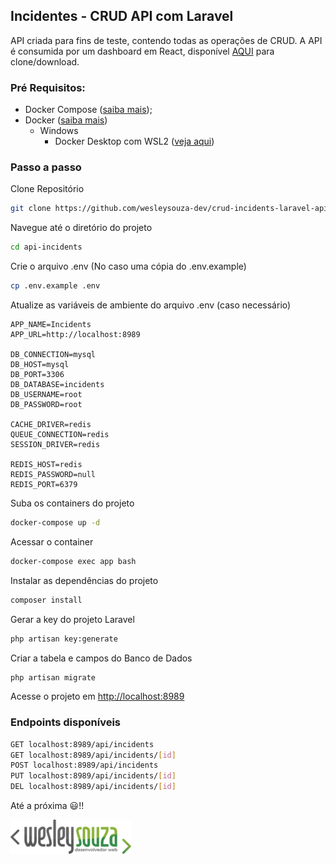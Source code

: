 ## Incidentes - CRUD API com Laravel
API criada para fins de teste, contendo todas as operações de CRUD. A API é consumida por um dashboard em React, disponível [AQUI](https://github.com/wesleysouza-dev/crud-incidents-react-redux) para clone/download.

### Pré Requisitos:

- Docker Compose ([saiba mais](https://docs.docker.com/compose/install/));
- Docker ([saiba mais](https://docs.docker.com/))
  - Windows
    - Docker Desktop com WSL2 ([veja aqui](https://github.com/codeedu/wsl2-docker-quickstart))


### Passo a passo
Clone Repositório
```sh
git clone https://github.com/wesleysouza-dev/crud-incidents-laravel-api.git api-incidents 
```

Navegue até o diretório do projeto
```sh
cd api-incidents
```

Crie o arquivo .env (No caso uma cópia do .env.example)
```sh
cp .env.example .env
```


Atualize as variáveis de ambiente do arquivo .env (caso necessário)
```dosini
APP_NAME=Incidents
APP_URL=http://localhost:8989

DB_CONNECTION=mysql
DB_HOST=mysql
DB_PORT=3306
DB_DATABASE=incidents
DB_USERNAME=root
DB_PASSWORD=root

CACHE_DRIVER=redis
QUEUE_CONNECTION=redis
SESSION_DRIVER=redis

REDIS_HOST=redis
REDIS_PASSWORD=null
REDIS_PORT=6379
```


Suba os containers do projeto
```sh
docker-compose up -d
```


Acessar o container
```sh
docker-compose exec app bash
```


Instalar as dependências do projeto
```sh
composer install
```


Gerar a key do projeto Laravel
```sh
php artisan key:generate
```

Criar a tabela e campos do Banco de Dados
```sh
php artisan migrate
```


Acesse o projeto em [http://localhost:8989](http://localhost:8989)

### Endpoints disponíveis
```sh
GET localhost:8989/api/incidents
GET localhost:8989/api/incidents/[id]
POST localhost:8989/api/incidents
PUT localhost:8989/api/incidents/[id]
DEL localhost:8989/api/incidents/[id]
```

Até a próxima :smiley:!!

[![Logo Wesley Souza - Desenvolvedor Web](logo-wrs.png)](https://wesleysouza.dev)
